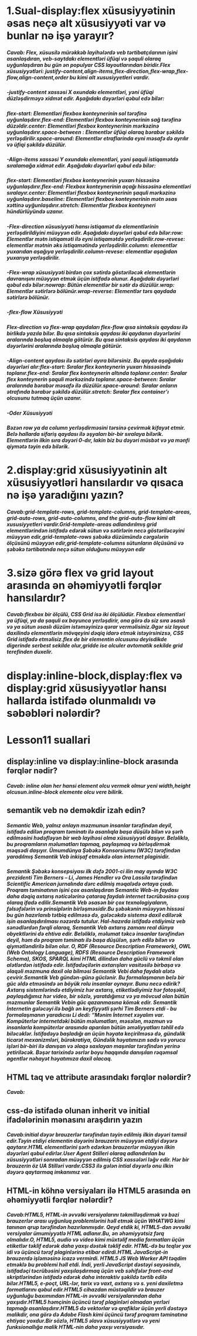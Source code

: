# 1.Sual-display:flex xüsusiyyətinin əsas neçə alt xüsusiyyəti var və bunlar nə işə yarayır?
##### Cavab: Flex, xüsusilə mürəkkəb layihələrdə veb tərtibatçılarının işini asanlaşdıran, veb-saytdakı elementləri üfüqi və şaquli olaraq uyğunlaşdıran bu gün ən populyar CSS layoutlarından biridir.Flex xüsusiyyətləri: justify-content,align-items,flex-direction,flex-wrap,flex-flow,align-content,order bu kimi alt xususiyyetleri vardir.
##### -justify-content xassəsi X oxundakı elementləri, yəni üfüqi düzləşdirməyə xidmət edir. Aşağıdakı dəyərləri qəbul edə bilər:

##### flex-start: Elementləri flexbox konteynerinin sol tərəfinə uyğunlaşdırır.flex-end: Elementləri flexbox konteynerinin sağ tərəfinə düzəldir.center: Elementləri flexbox konteynerinin mərkəzinə uyğunlaşdırır.space-between : Elementlər üfüqi olaraq bərabər şəkildə yerləşdirilir.space-around: Elementlər etraflarinda eyni məsafə də ayrılır və üfiqi şəkildə düzülür.
##### -Align-items xassəsi Y oxundakı elementləri, yəni şaquli istiqamətdə sıralamağa xidmət edir. Aşağıdakı dəyərləri qəbul edə bilər:

##### flex-start: Elementləri flexbox konteynerinin yuxarı hissəsinə uyğunlaşdırır.flex-end: Flexbox konteynerinin açağı hissəsinə elementləri sıralayır.center: Elementləri flexbox konteynerinin şaquli mərkəzinə uyğunlaşdırır.baseline: Elementləri flexbox konteynerinin mətn əsas xəttinə uyğunlaşdırır.stretch: Elementlər flexbox konteyneri hündürlüyündə uzanır.
##### -Flex-direction xüsusiyyəti hansı istiqamət də elementlərinin yerləşdirildiyini müəyyən edir. Aşağıdakı dəyərləri qəbul edə bilər:row: Elementlər mətn istiqaməti ilə eyni istiqamətdə yerləşdirilir.row-revese: elementlər mətnin əks istiqamətində yerləşdirilir.column: elementlər yuxarıdan aşağıya yerləşdirilir.column-revese: elementlər aşağıdan yuxarıya yerləşdirilir.
##### -Flex-wrap xüsusiyyəti birdən çox sətirdə göstəriləcək elementlərin davranışını müəyyən etmək üçün istifadə olunur. Aşağıdakı dəyərləri qəbul edə bilər:nowrap: Bütün elementlər bir sətir də düzülür.wrap: Elementlər sətirlərə bölünür.wrap-reverse: Elementlər tərs qaydada sətirlərə bölünür.
##### -flex-flow Xüsusiyyəti
##### Flex-direction və flex-wrap qaydaları flex-flow qısa sintaksis qaydası ilə birlikdə yazıla bilər. Bu qısa sintaksis qaydası iki qaydanın dəyərlərini aralarında boşluq olmaqla götürür. Bu qısa sintaksis qaydası iki qaydanın dəyərlərini aralarında boşluq olmaqla götürür.
##### -Align-content qaydası ilə sətirləri ayıra bilərsiniz. Bu qayda aşağıdakı dəyərləri alır:flex-start: Sıralar flex konteynerin yuxarı hissəsində toplanır.flex-end: Sıralar flex konteynerin altında toplanır.center: Sıralar flex konteynerin şaquli mərkəzində toplanır.space-between: Sıralar aralarında bərabər məsafə ilə düzülür.space-around: Sıralar onların ətrafında bərabər şəkildə düzülür.stretch: Sıralar  flex container’ı  olcusunu tutmaq üçün uzanır.
##### -Oder Xüsusiyyəti
##### Bəzən row ya da column yerləşdirməsini tərsinə çevirmək kifayət etmir. Belə hallarda sifariş qaydası ilə əşyaları bir-bir sıralaya bilərik. Elementlərin ilkin sıra dəyəri 0-dır, lakin biz bu dəyəri müsbət və ya mənfi qiymətə təyin edə bilərik.
# 2.display:grid xüsusiyyətinin alt xüsusiyyətləri hansılardır və qısaca nə işə yaradığını yazın?
##### Cavab:grid-template-rows, grid-template-columns, grid-template-areas, grid-auto-rows, grid-auto-columns, and the grid-auto-flow kimi alt xususiyyetleri vardir.Grid-template-areas adlandırılmış grid elementlərindən istifadə edərək sütun və sətirlərin necə göstəriləcəyini müəyyən edir,grid-template-rows şəbəkə düzümündə cərgələrin ölçüsünü müəyyən edir,grid-template-columns sütunların ölçüsünü və şəbəkə tərtibatında neçə sütun olduğunu müəyyən edir
# 3.sizə görə flex və grid layout arasında ən əhəmiyyətli fərqlər hansılardır?
##### Cavab:flexbox bir ölçülü, CSS Grid isə iki ölçülüdür. Flexbox elementləri ya üfüqi, ya da şaquli ox boyunca yerləşdirir, ona görə də siz sıra əsaslı və ya sütun əsaslı düzüm istəməyinizə qərar verməlisiniz.Əgər siz layout daxilində elementlərin mövqeyini dəqiq idarə etmək istəyirsinizsə, CSS Grid istifadə etməlisiz.flex de bir elementin olcusunu deyisdikde digerinde serbest sekilde olur,gridde ise olculer avtomatik sekilde grid terefinden duxelir.
# display:inline-block,display:flex və display:grid xüsusiyyətlər hansı hallarda istifadə olunmalıdı və səbəbləri nələrdir?
  
  # Lesson11 suallari
   ## display:inline və display:inline-block arasında fərqlər nədir?
   ##### Cavab: inline olan her hansi element olcu vermek olmur yeni width,height olcusun.inline-block elemente olcu vere bilirik.
   ## semantik veb nə deməkdir izah edin?
   ##### Semantic Web, yalnız onlayn məzmunun insanlar tərəfindən deyil, istifadə edilən proqram təminatı ilə asanlıqla başa düşülə bilən və şərh edilməsini hədəfləyən bir web layihəsi olma xüsusiyyəti daşıyır. Beləliklə, bu proqramların məlumatları tapmaq, paylaşmaq və birləşdirmək məqsədi daşıyır. Ümumdünya Şəbəkə Konsorsiumu (W3C) tərəfindən yaradılmış Semantik Veb inkişaf etməkdə olan internet plaginidir.

##### Semantik Şəbəkə konsepsiyası ilk dəfə 2001-ci ilin may ayında W3C prezidenti Tim Berners – Li, James Hendler və Ora Lassila tərəfindən Scientific American jurnalında dərc edilmiş məqalədə ortaya çıxdı. Proqram təminatının işini çox asanlaşdıran Semantic Web-in faydası daha dəqiq axtarış nəticələrinə çataraq faydalı internet təcrübəsinə çıxış olaraq ifadə edilir.Semantik Veb əsasən bir çox texnologiyaların, fəlsəfələrin və prinsiplərin birləşməsidir.Bu şəbəkənin müəyyən hissəsi bu gün hazırlanıb tətbiq edilməsə də, gələcəkdə sistemə daxil edilərək işin asanlaşdırılması nəzərdə tutulur. Hal-hazırda istifadə etdiyimiz veb sənədlərdən fərqli olaraq, Semantik Veb axtarış zamanı real dünya obyektlərini də ehtiva edir. Beləliklə, məlumat təkcə insanlar tərəfindən deyil, həm də proqram təminatı ilə başa düşülən, şərh edilə bilən və qiymətləndirilə bilən olur. O, RDF (Resource Description Framework), OWL (Web Ontology Language), RDFS (Resource Description Framework Schema), SKOS, SPARQL kimi HTML dilindən daha güclü və təkmil olan alətlərdən istifadə edir. İstifadəçilərin axtarışları vasitəsilə birbaşa və əlaqəli məzmuna daxil ola bilməsi Semantik Vebi daha faydalı alətə çevirir.Semantik Veb gündən-günə güclənir. Bu formalaşmanın belə bir güc əldə etməsində ən böyük rolu insanlar oynayır. Bunu necə edirik? Axtarış sistemlərində etdiyimiz hər axtarış, etiketlədiyimiz hər fotoşəkil, paylaşdığımız hər video, bir sözlə, yaratdığımız və ya mövcud olan bütün məzmunlar Semantik Vebin güc qazanmasına kömək edir. Semantik İnternetin gələcəyi ilə bağlı ən keyfiyyətli şərhi Tim Berners etdi - bu formalaşmanın yaradıcısı Li dedi: “Mənim İnternet xəyalım var. Kompüterlər internetdəki bütün məlumatları, məsələn, məzmun və insanlarla kompüterlər arasında aparılan bütün əməliyyatları təhlil edə biləcəklər. İstifadəyə başladığı an üçün həyata keçirilməsə də, gündəlik ticarət mexanizmləri, bürokratiya, Gündəlik həyatımızın sadə və yorucu işləri bir-biri ilə danışan və əlaqə saxlayan maşınlar tərəfindən yerinə yetiriləcək. Bəşər tarixində əsrlər boyu haqqında danışılan rəqəmsal agentlər nəhayət həyatımıza daxil olacaq.

## HTML taq ve attribute arasındakı fərqlər nələrdir?
##### Cavab:
## css-də istifadə olunan inherit və initial ifadələrinin mənasını araşdırın yazın
##### Cavab:initial dəyər brauzerlər tərəfindən təyin edilmiş ilkin dəyəri təmsil edir.Təyin etdiyi elementin dəyərini brauzerin müəyyən etdiyi dəyərə qaytarır.HTML elementlərini şərh edərkən brauzerlər müəyyən ilkin dəyərləri qəbul edirlər.User Agent Stilleri olaraq adlandırılan bu xüsusiyyətləri sonradan müəyyən edilmiş CSS xassələri ləğv edir. Hər bir brauzerin öz UA Stilləri vardır.CSS3 ilə gələn intial dəyərlə onu ilkin dəyərə qaytarmaq imkanımız var.





## HTML-in köhnə versiyaları ilə HTML5 arasında ən əhəmiyyətli fərqlər nələrdir?
##### Cavab:HTML5, HTML-in əvvəlki versiyalarını təkmilləşdirmək və bəzi brauzerlər arası uyğunluq problemlərini həll etmək üçün WHATWG kimi tanınan qrup tərəfindən hazırlanmışdır. Qeyd etdik ki, HTML5-dən əvvəlki versiyalar ümumiyyətlə HTML adlanır.Bu, ən əhəmiyyətsiz fərq olmalıdır.O, HTML5, audio və video kimi müxtəlif media formatları üçün etiketlər təklif edərək daha yaxşı dəstək təklif edir. HTML-də bu teqlər yox idi və üçüncü tərəf plaginlərinə etibar edirdi.HTML JavaScript-in brauzerdə işləməsinə icazə vermirdi. HTML5 JS Web Worker API təqdim etməklə bu problemi həll etdi. İndi, yerli JavaScript dəstəyi sayəsində, istifadəçi təcrübəsini yaxşılaşdırmaq üçün veb səhifələr front-end skriptlərindən istifadə edərək daha interaktiv şəkildə tərtib edilə bilər.HTML5, e-poçt, URL-lər, tarix və vaxt, axtarış və s. yeni daxiletmə formatlarını qəbul edir.HTML5 cihazdan müstəqildir və brauzer uyğunluğu baxımından HTML-in əvvəlki versiyalarından daha yaxşıdır.HTML5 həmçinin üçüncü tərəf plaginləri olmadan yerləri tapmağı asanlaşdırır.HTML5 də vektorlar və qrafiklər üçün yerli dəstəyə malikdir, ona görə də Adobe Flash kimi üçüncü tərəf proqram təminatına ehtiyac yoxdur.Bir sözlə, HTML5 əlavə xüsusiyyətlərə və yeni funksionallığa malik HTML-nin daha yaxşı versiyasıdır.


